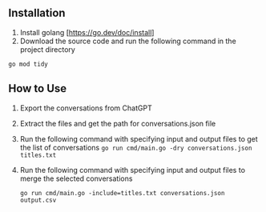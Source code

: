
## Installation
1. Install golang [https://go.dev/doc/install]
2. Download the source code and run the following command in the project directory

`
go mod tidy 
`

## How to Use
1. Export the conversations from ChatGPT
2. Extract the files and get the path for conversations.json file
3. Run the following command with specifying input and output files to get the list of conversations
    `
    go run cmd/main.go -dry conversations.json titles.txt
    `
3. Run the following command with specifying input and output files to merge the selected conversations

    `
    go run cmd/main.go -include=titles.txt conversations.json output.csv
    `
